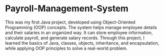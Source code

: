 # Payroll-Management-System
This was my first Java project, developed using Object-Oriented Programming (OOP) concepts.
The system helps manage employee details and their salaries in an organized way. It can store employee information, calculate payroll, and generate salary records.
Through this project, I learned the basics of Java, classes, objects, inheritance, and encapsulation, while applying OOP principles to solve a real-world problem.
